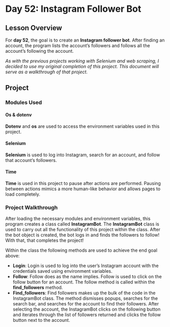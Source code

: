 # Day 52: Instagram Follower Bot
## Lesson Overview
For **day 52**, the goal is to create an **Instagram follower bot**. After finding an account, the program lists the account’s followers and follows all the account’s following the account.

*As with the previous projects working with Selenium and web scraping, I decided to use my original completion of this project. This document will serve as a walkthrough of that project.*
## Project
### Modules Used
#### Os & dotenv
**Dotenv** and **os** are used to access the environment variables used in this project.
#### Selenium
**Selenium** is used to log into Instagram, search for an account, and follow that account’s followers.
#### Time
**Time** is used in this project to pause after actions are performed. Pausing between actions mimics a more human-like behavior and allows pages to load completely. 
### Project Walkthrough
After loading the necessary modules and environment variables, this program creates a class called **InstagramBot**. The **InstagramBot** class is used to carry out all the functionality of this project within the class. After the bot object is created, the bot logs in and finds the followers to follow! With that, that completes the project!

Within the class the following methods are used to achieve the end goal above:
-	**Login**: Login is used to log into the user’s Instagram account with the credentials saved using environment variables.
-	**Follow**: Follow does as the name implies. Follow is used to click on the follow button for an account. The follow method is called within the **find_followers** method.
-	**Find_followers**: Find followers makes up the bulk of the code in the InstagramBot class. The method dismisses popups, searches for the search bar, and searches for the account to find their followers. After selecting the account, the InstagramBot clicks on the following button and iterates through the list of followers returned and clicks the follow button next to the account.
